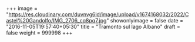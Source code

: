 +++
image = "https://res.cloudinary.com/duvnvg6ld/image/upload/v1674168032/2022/Castel%20Gandolfo/IMG_2706_cq8pq7.jpg"
showonlyimage = false
date = "2016-11-05T19:57:40+05:30"
title = "Tramonto sul lago Albano"
draft = false
weight = 999998
+++